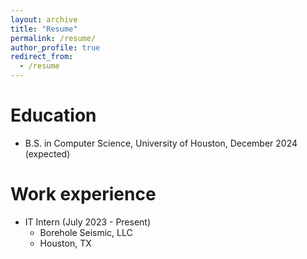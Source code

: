 ```yaml
---
layout: archive
title: "Resume"
permalink: /resume/
author_profile: true
redirect_from:
  - /resume
---
```




Education
======
* B.S. in Computer Science, University of Houston, December 2024 (expected)

Work experience
======
* IT Intern (July 2023 - Present)
  * Borehole Seismic, LLC
  * Houston, TX
